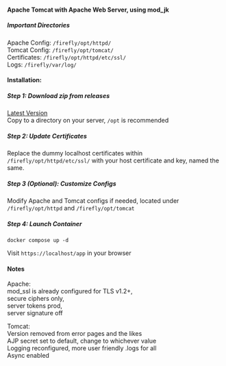 #### Apache Tomcat with Apache Web Server, using mod_jk  
  
##### Important Directories  
Apache Config: ``/firefly/opt/httpd/``  
Tomcat Config: ``/firefly/opt/tomcat/``  
Certificates: ``/firefly/opt/httpd/etc/ssl/``  
Logs: ``/firefly/var/log/``  
  
#### Installation:  
##### Step 1: Download zip from releases
  [Latest Version](https://github.com/bshp/docker-bshp_firefly/archive/master.zip)  
  Copy to a directory on your server, ``/opt`` is recommended  
  
##### Step 2: Update Certificates  
  Replace the dummy localhost certificates within ``/firefly/opt/httpd/etc/ssl/`` with your host certificate and key, named the same.  
  
##### Step 3 (Optional): Customize Configs  
  Modify Apache and Tomcat configs if needed, located under ``/firefly/opt/httpd`` and ``/firefly/opt/tomcat``    
  
##### Step 4: Launch Container  
``
docker compose up -d
``  
  
Visit ``https://localhost/app`` in your browser  
  
#### Notes  
Apache:  
mod_ssl is already configured for TLS v1.2+,  
secure ciphers only,  
server tokens prod,  
server signature off  
  
Tomcat:  
Version removed from error pages and the likes  
AJP secret set to default, change to whichever value  
Logging reconfigured, more user friendly .logs for all  
Async enabled  
  
